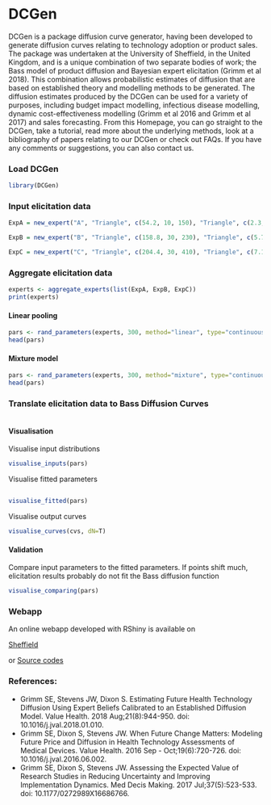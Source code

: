 # DCGen

DCGen is a package diffusion curve generator, having been developed to generate diffusion curves relating to technology adoption or product sales.  The package was undertaken at the University of Sheffield, in the United Kingdom, and is a unique combination of two separate bodies of work; the Bass model of product diffusion and Bayesian expert elicitation (Grimm et al 2018).  This combination allows probabilistic estimates of diffusion that are based on established theory and modelling methods to be generated.
The diffusion estimates produced by the DCGen can be used for a variety of purposes, including budget impact modelling, infectious disease modelling, dynamic cost-effectiveness modelling (Grimm et al 2016 and Grimm et al 2017) and sales forecasting.
From this Homepage, you can go straight to the DCGen, take a tutorial, read more about the underlying methods, look at a bibliography of papers relating to our DCGen or check out FAQs.  If you have any comments or suggestions, you can also contact us.


### Load DCGen
```r
library(DCGen)

```


### Input elicitation data

```r
ExpA = new_expert("A", "Triangle", c(54.2, 10, 150), "Triangle", c(2.3, 0, 5), "Triangle", c(5.1, 3, 8))

ExpB = new_expert("B", "Triangle", c(158.8, 30, 230), "Triangle", c(5.7, 2, 15), "Triangle", c(9.9, 7, 13))

ExpC = new_expert("C", "Triangle", c(204.4, 30, 410), "Triangle", c(7.1, 2, 10), "Triangle", c(3.5, 2, 6))


```


### Aggregate elicitation data
```r
experts <- aggregate_experts(list(ExpA, ExpB, ExpC))
print(experts)

```

#### Linear pooling

```r
pars <- rand_parameters(experts, 300, method="linear", type="continuous")
head(pars)

```

#### Mixture model

```r
pars <- rand_parameters(experts, 300, method="mixture", type="continuous")
head(pars)

```


### Translate elicitation data to Bass Diffusion Curves
```r

```

#### Visualisation

Visualise input distributions

```r
visualise_inputs(pars)
```

Visualise fitted parameters

```r

visualise_fitted(pars)
```

Visualise output curves

```r
visualise_curves(cvs, dN=T)
```

#### Validation

Compare input parameters to the fitted parameters.
If points shift much, elicitation results probably do not fit the Bass diffusion function

```r
visualise_comparing(pars)
```


### Webapp

An online webapp developed with RShiny is available on 

[Sheffield]()

or [Source codes](https://github.com/Sheffield-Diffusion-Curve/DCGApp)


### References:
* Grimm SE, Stevens JW, Dixon S.  Estimating Future Health Technology Diffusion Using Expert Beliefs Calibrated to an Established Diffusion Model.  Value Health. 2018 Aug;21(8):944-950. doi: 10.1016/j.jval.2018.01.010.
* Grimm SE, Dixon S, Stevens JW. When Future Change Matters: Modeling Future Price and Diffusion in Health Technology Assessments of Medical Devices. Value Health. 2016 Sep - Oct;19(6):720-726. doi: 10.1016/j.jval.2016.06.002.
* Grimm SE, Dixon S, Stevens JW. Assessing the Expected Value of Research Studies in Reducing Uncertainty and Improving Implementation Dynamics. Med Decis Making. 2017 Jul;37(5):523-533. doi: 10.1177/0272989X16686766. 
